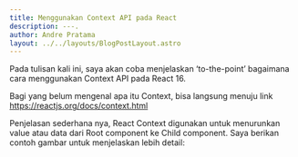 ```yaml
---
title: Menggunakan Context API pada React
description: ---.
author: Andre Pratama
layout: ../../layouts/BlogPostLayout.astro
---
```


Pada tulisan kali ini, saya akan coba menjelaskan ‘to-the-point’ bagaimana cara menggunakan Context API pada React 16.

Bagi yang belum mengenal apa itu Context, bisa langsung menuju link https://reactjs.org/docs/context.html

Penjelasan sederhana nya, React Context digunakan untuk menurunkan value atau data dari Root component ke Child component. Saya berikan contoh gambar untuk menjelaskan lebih detail: